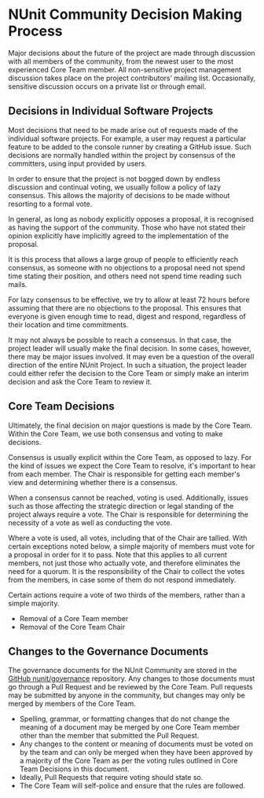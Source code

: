 # NUnit Community Decision Making Process

Major decisions about the future of the project are made through discussion with all members of the community, from the newest user to the most experienced Core Team member. All non-sensitive project management discussion takes place on the project contributors’ mailing list. Occasionally, sensitive discussion occurs on a private list or through email.

## Decisions in Individual Software Projects

Most decisions that need to be made arise out of requests made of the individual software projects. For example, a user may request a particular feature to be added to the console runner by creating a GitHub issue. Such decisions are normally handled within the project by consensus of the committers, using input provided by users.

In order to ensure that the project is not bogged down by endless discussion and continual voting, we usually follow a policy of lazy consensus. This allows the majority of decisions to be made without resorting to a formal vote.

In general, as long as nobody explicitly opposes a proposal, it is recognised as having the support of the community. Those who have not stated their opinion explicitly have implicitly agreed to the implementation of the proposal.

It is this process that allows a large group of people to efficiently reach consensus, as someone with no objections to a proposal need not spend time stating their position, and others need not spend time reading such mails.

For lazy consensus to be effective, we try to allow at least 72 hours before assuming that there are no objections to the proposal. This ensures that everyone is given enough time to read, digest and respond, regardless of their location and time commitments.

It may not always be possible to reach a consensus. In that case, the project leader will usually make the final decision. In some cases, however, there may be major issues involved. It may even be a question of the overall direction of the entire NUnit Project. In such a situation, the project leader could either refer the decision to the Core Team or simply make an interim decision and ask the Core Team to review it.

## Core Team Decisions

Ultimately, the final decision on major questions is made by the Core Team. Within the Core Team, we use both consensus and voting to make decisions.

Consensus is usually explicit within the Core Team, as opposed to lazy. For the kind of issues we expect the Core Team to resolve, it's important to hear from each member. The Chair is responsible for getting each member's view and determining whether there is a consensus.

When a consensus cannot be reached, voting is used. Additionally, issues such as those affecting the strategic direction or legal standing of the project always require a vote. The Chair is responsible for determining the necessity of a vote as well as conducting the vote.

Where a vote is used, all votes, including that of the Chair are tallied. With certain exceptions noted below, a simple majority of members must vote for a proposal in order for it to pass. Note that this applies to all current members, not just those who actually vote, and therefore eliminates the need for a quorum. It is the responsibility of the Chair to collect the votes from the members, in case some of them do not respond immediately.

Certain actions require a vote of two thirds of the members, rather than a simple majority.

* Removal of a Core Team member
* Removal of the Core Team Chair

## Changes to the Governance Documents

The governance documents for the NUnit Community are stored in the [GitHub nunit/governance](https://github.com/nunit/governance) repository. Any changes to those documents must go through a Pull Request and be reviewed by the Core Team. Pull requests may be submitted by anyone in the community, but changes may only be merged by members of the Core Team.

* Spelling, grammar, or formatting changes that do not change the meaning of a document may be merged by one Core Team member other than the member that submitted the Pull Request.
* Any changes to the content or meaning of documents must be voted on by the team and can only be merged when they have been approved by a majority of the Core Team as per the voting rules outlined in Core Team Decisions in this document.
* Ideally, Pull Requests that require voting should state so.
* The Core Team will self-police and ensure that the rules are followed.
